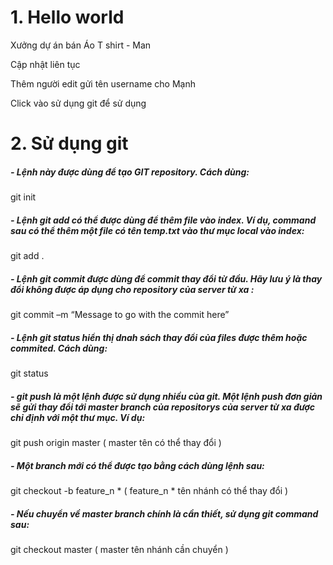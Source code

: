 # 1. Hello world

Xưởng dự án bán Áo T shirt - Man

Cập nhật liên tục 

Thêm người edit gửi tên username cho Mạnh 

Click vào sử dụng git để sử dụng

# 2. Sử dụng git

##### - Lệnh này được dùng để tạo GIT repository. Cách dùng:

  git init

##### - Lệnh git add có thể được dùng để thêm file vào index. Ví dụ, command sau có thể thêm một file có tên temp.txt vào thư mục local vào index:

  git add .

##### - Lệnh git commit được dùng để commit thay đổi từ đầu. Hãy lưu ý là thay đổi không được áp dụng cho repository của server từ xa :

  git commit –m “Message to go with the commit here”

##### - Lệnh git status hiển thị dnah sách thay đổi của files được thêm hoặc commited. Cách dùng:
  git status

##### - git push là một lệnh  được sử dụng nhiều của git. Một lệnh push đơn giản sẽ gửi thay đổi tới master branch của repositorys của server từ xa được chỉ định  với một thư mục. Ví dụ:

  git push origin master ( master tên có thể thay đổi )

##### - Một branch mới có thể được tạo bằng cách dùng lệnh sau:

  git checkout -b feature_n * ( feature_n * tên nhánh có thể thay đổi )

##### - Nếu chuyển về master branch chính là cần thiết, sử dụng git command sau:

  git checkout master ( master tên nhánh cần chuyển )
